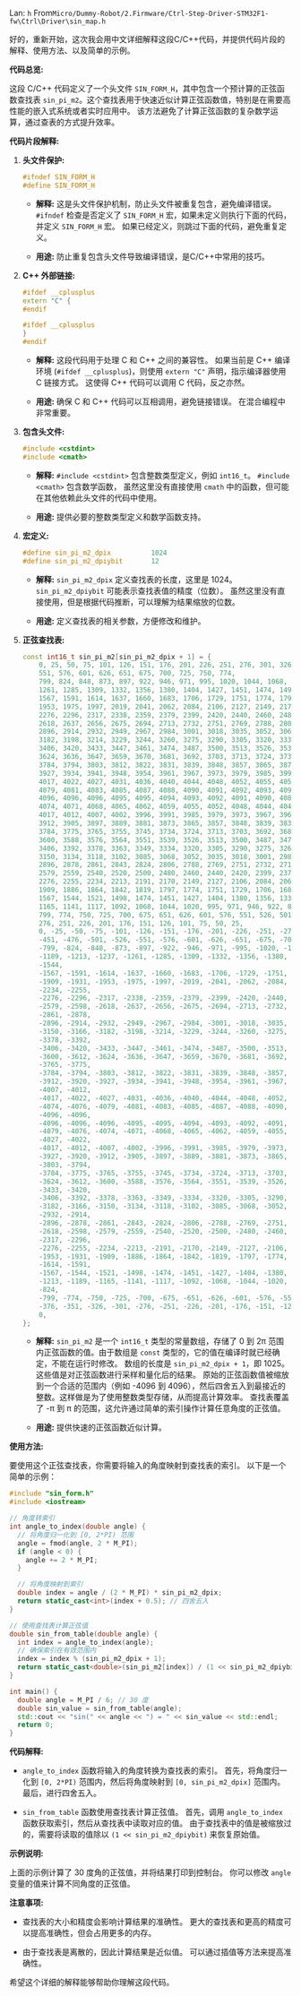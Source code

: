 Lan: `h` From`Micro/Dummy-Robot/2.Firmware/Ctrl-Step-Driver-STM32F1-fw\Ctrl\Driver\sin_map.h`

好的，重新开始，这次我会用中文详细解释这段C/C++代码，并提供代码片段的解释、使用方法、以及简单的示例。

**代码总览:**

这段 C/C++ 代码定义了一个头文件 `SIN_FORM_H`，其中包含一个预计算的正弦函数查找表 `sin_pi_m2`。这个查找表用于快速近似计算正弦函数值，特别是在需要高性能的嵌入式系统或者实时应用中。  该方法避免了计算正弦函数的复杂数学运算，通过查表的方式提升效率。

**代码片段解释:**

1.  **头文件保护:**

    ```c++
    #ifndef SIN_FORM_H
    #define SIN_FORM_H
    ```

    *   **解释:** 这是头文件保护机制，防止头文件被重复包含，避免编译错误。  `#ifndef` 检查是否定义了 `SIN_FORM_H` 宏，如果未定义则执行下面的代码，并定义 `SIN_FORM_H` 宏。 如果已经定义，则跳过下面的代码，避免重复定义。

    *   **用途:**  防止重复包含头文件导致编译错误，是C/C++中常用的技巧。

2.  **C++ 外部链接:**

    ```c++
    #ifdef __cplusplus
    extern "C" {
    #endif

    #ifdef __cplusplus
    }
    #endif
    ```

    *   **解释:**  这段代码用于处理 C 和 C++ 之间的兼容性。  如果当前是 C++ 编译环境 (`#ifdef __cplusplus`)，则使用 `extern "C"`  声明，指示编译器使用 C 链接方式。 这使得 C++ 代码可以调用 C 代码，反之亦然。

    *   **用途:**  确保 C 和 C++ 代码可以互相调用，避免链接错误。 在混合编程中非常重要。

3.  **包含头文件:**

    ```c++
    #include <cstdint>
    #include <cmath>
    ```

    *   **解释:**  `#include <cstdint>`  包含整数类型定义，例如 `int16_t`。 `#include <cmath>` 包含数学函数， 虽然这里没有直接使用 `cmath` 中的函数，但可能在其他依赖此头文件的代码中使用。

    *   **用途:**  提供必要的整数类型定义和数学函数支持。

4.  **宏定义:**

    ```c++
    #define sin_pi_m2_dpix			1024
    #define sin_pi_m2_dpiybit		12
    ```

    *   **解释:**  `sin_pi_m2_dpix` 定义查找表的长度，这里是 1024。 `sin_pi_m2_dpiybit`  可能表示查找表值的精度（位数）。  虽然这里没有直接使用，但是根据代码推断，可以理解为结果缩放的位数。

    *   **用途:**  定义查找表的相关参数，方便修改和维护。

5.  **正弦查找表:**

    ```c++
    const int16_t sin_pi_m2[sin_pi_m2_dpix + 1] = {
        0, 25, 50, 75, 101, 126, 151, 176, 201, 226, 251, 276, 301, 326, 351, 376, 401, 426, 451, 476, 501, 526,
        551, 576, 601, 626, 651, 675, 700, 725, 750, 774,
        799, 824, 848, 873, 897, 922, 946, 971, 995, 1020, 1044, 1068, 1092, 1117, 1141, 1165, 1189, 1213, 1237,
        1261, 1285, 1309, 1332, 1356, 1380, 1404, 1427, 1451, 1474, 1498, 1521, 1544,
        1567, 1591, 1614, 1637, 1660, 1683, 1706, 1729, 1751, 1774, 1797, 1819, 1842, 1864, 1886, 1909, 1931,
        1953, 1975, 1997, 2019, 2041, 2062, 2084, 2106, 2127, 2149, 2170, 2191, 2213, 2234, 2255,
        2276, 2296, 2317, 2338, 2359, 2379, 2399, 2420, 2440, 2460, 2480, 2500, 2520, 2540, 2559, 2579, 2598,
        2618, 2637, 2656, 2675, 2694, 2713, 2732, 2751, 2769, 2788, 2806, 2824, 2843, 2861, 2878,
        2896, 2914, 2932, 2949, 2967, 2984, 3001, 3018, 3035, 3052, 3068, 3085, 3102, 3118, 3134, 3150, 3166,
        3182, 3198, 3214, 3229, 3244, 3260, 3275, 3290, 3305, 3320, 3334, 3349, 3363, 3378, 3392,
        3406, 3420, 3433, 3447, 3461, 3474, 3487, 3500, 3513, 3526, 3539, 3551, 3564, 3576, 3588, 3600, 3612,
        3624, 3636, 3647, 3659, 3670, 3681, 3692, 3703, 3713, 3724, 3734, 3745, 3755, 3765, 3775,
        3784, 3794, 3803, 3812, 3822, 3831, 3839, 3848, 3857, 3865, 3873, 3881, 3889, 3897, 3905, 3912, 3920,
        3927, 3934, 3941, 3948, 3954, 3961, 3967, 3973, 3979, 3985, 3991, 3996, 4002, 4007, 4012,
        4017, 4022, 4027, 4031, 4036, 4040, 4044, 4048, 4052, 4055, 4059, 4062, 4065, 4068, 4071, 4074, 4076,
        4079, 4081, 4083, 4085, 4087, 4088, 4090, 4091, 4092, 4093, 4094, 4095, 4095, 4096, 4096,
        4096, 4096, 4096, 4095, 4095, 4094, 4093, 4092, 4091, 4090, 4088, 4087, 4085, 4083, 4081, 4079, 4076,
        4074, 4071, 4068, 4065, 4062, 4059, 4055, 4052, 4048, 4044, 4040, 4036, 4031, 4027, 4022,
        4017, 4012, 4007, 4002, 3996, 3991, 3985, 3979, 3973, 3967, 3961, 3954, 3948, 3941, 3934, 3927, 3920,
        3912, 3905, 3897, 3889, 3881, 3873, 3865, 3857, 3848, 3839, 3831, 3822, 3812, 3803, 3794,
        3784, 3775, 3765, 3755, 3745, 3734, 3724, 3713, 3703, 3692, 3681, 3670, 3659, 3647, 3636, 3624, 3612,
        3600, 3588, 3576, 3564, 3551, 3539, 3526, 3513, 3500, 3487, 3474, 3461, 3447, 3433, 3420,
        3406, 3392, 3378, 3363, 3349, 3334, 3320, 3305, 3290, 3275, 3260, 3244, 3229, 3214, 3198, 3182, 3166,
        3150, 3134, 3118, 3102, 3085, 3068, 3052, 3035, 3018, 3001, 2984, 2967, 2949, 2932, 2914,
        2896, 2878, 2861, 2843, 2824, 2806, 2788, 2769, 2751, 2732, 2713, 2694, 2675, 2656, 2637, 2618, 2598,
        2579, 2559, 2540, 2520, 2500, 2480, 2460, 2440, 2420, 2399, 2379, 2359, 2338, 2317, 2296,
        2276, 2255, 2234, 2213, 2191, 2170, 2149, 2127, 2106, 2084, 2062, 2041, 2019, 1997, 1975, 1953, 1931,
        1909, 1886, 1864, 1842, 1819, 1797, 1774, 1751, 1729, 1706, 1683, 1660, 1637, 1614, 1591,
        1567, 1544, 1521, 1498, 1474, 1451, 1427, 1404, 1380, 1356, 1332, 1309, 1285, 1261, 1237, 1213, 1189,
        1165, 1141, 1117, 1092, 1068, 1044, 1020, 995, 971, 946, 922, 897, 873, 848, 824,
        799, 774, 750, 725, 700, 675, 651, 626, 601, 576, 551, 526, 501, 476, 451, 426, 401, 376, 351, 326, 301,
        276, 251, 226, 201, 176, 151, 126, 101, 75, 50, 25,
        0, -25, -50, -75, -101, -126, -151, -176, -201, -226, -251, -276, -301, -326, -351, -376, -401, -426,
        -451, -476, -501, -526, -551, -576, -601, -626, -651, -675, -700, -725, -750, -774,
        -799, -824, -848, -873, -897, -922, -946, -971, -995, -1020, -1044, -1068, -1092, -1117, -1141, -1165,
        -1189, -1213, -1237, -1261, -1285, -1309, -1332, -1356, -1380, -1404, -1427, -1451, -1474, -1498, -1521,
        -1544,
        -1567, -1591, -1614, -1637, -1660, -1683, -1706, -1729, -1751, -1774, -1797, -1819, -1842, -1864, -1886,
        -1909, -1931, -1953, -1975, -1997, -2019, -2041, -2062, -2084, -2106, -2127, -2149, -2170, -2191, -2213,
        -2234, -2255,
        -2276, -2296, -2317, -2338, -2359, -2379, -2399, -2420, -2440, -2460, -2480, -2500, -2520, -2540, -2559,
        -2579, -2598, -2618, -2637, -2656, -2675, -2694, -2713, -2732, -2751, -2769, -2788, -2806, -2824, -2843,
        -2861, -2878,
        -2896, -2914, -2932, -2949, -2967, -2984, -3001, -3018, -3035, -3052, -3068, -3085, -3102, -3118, -3134,
        -3150, -3166, -3182, -3198, -3214, -3229, -3244, -3260, -3275, -3290, -3305, -3320, -3334, -3349, -3363,
        -3378, -3392,
        -3406, -3420, -3433, -3447, -3461, -3474, -3487, -3500, -3513, -3526, -3539, -3551, -3564, -3576, -3588,
        -3600, -3612, -3624, -3636, -3647, -3659, -3670, -3681, -3692, -3703, -3713, -3724, -3734, -3745, -3755,
        -3765, -3775,
        -3784, -3794, -3803, -3812, -3822, -3831, -3839, -3848, -3857, -3865, -3873, -3881, -3889, -3897, -3905,
        -3912, -3920, -3927, -3934, -3941, -3948, -3954, -3961, -3967, -3973, -3979, -3985, -3991, -3996, -4002,
        -4007, -4012,
        -4017, -4022, -4027, -4031, -4036, -4040, -4044, -4048, -4052, -4055, -4059, -4062, -4065, -4068, -4071,
        -4074, -4076, -4079, -4081, -4083, -4085, -4087, -4088, -4090, -4091, -4092, -4093, -4094, -4095, -4095,
        -4096, -4096,
        -4096, -4096, -4096, -4095, -4095, -4094, -4093, -4092, -4091, -4090, -4088, -4087, -4085, -4083, -4081,
        -4079, -4076, -4074, -4071, -4068, -4065, -4062, -4059, -4055, -4052, -4048, -4044, -4040, -4036, -4031,
        -4027, -4022,
        -4017, -4012, -4007, -4002, -3996, -3991, -3985, -3979, -3973, -3967, -3961, -3954, -3948, -3941, -3934,
        -3927, -3920, -3912, -3905, -3897, -3889, -3881, -3873, -3865, -3857, -3848, -3839, -3831, -3822, -3812,
        -3803, -3794,
        -3784, -3775, -3765, -3755, -3745, -3734, -3724, -3713, -3703, -3692, -3681, -3670, -3659, -3647, -3636,
        -3624, -3612, -3600, -3588, -3576, -3564, -3551, -3539, -3526, -3513, -3500, -3487, -3474, -3461, -3447,
        -3433, -3420,
        -3406, -3392, -3378, -3363, -3349, -3334, -3320, -3305, -3290, -3275, -3260, -3244, -3229, -3214, -3198,
        -3182, -3166, -3150, -3134, -3118, -3102, -3085, -3068, -3052, -3035, -3018, -3001, -2984, -2967, -2949,
        -2932, -2914,
        -2896, -2878, -2861, -2843, -2824, -2806, -2788, -2769, -2751, -2732, -2713, -2694, -2675, -2656, -2637,
        -2618, -2598, -2579, -2559, -2540, -2520, -2500, -2480, -2460, -2440, -2420, -2399, -2379, -2359, -2338,
        -2317, -2296,
        -2276, -2255, -2234, -2213, -2191, -2170, -2149, -2127, -2106, -2084, -2062, -2041, -2019, -1997, -1975,
        -1953, -1931, -1909, -1886, -1864, -1842, -1819, -1797, -1774, -1751, -1729, -1706, -1683, -1660, -1637,
        -1614, -1591,
        -1567, -1544, -1521, -1498, -1474, -1451, -1427, -1404, -1380, -1356, -1332, -1309, -1285, -1261, -1237,
        -1213, -1189, -1165, -1141, -1117, -1092, -1068, -1044, -1020, -995, -971, -946, -922, -897, -873, -848,
        -824,
        -799, -774, -750, -725, -700, -675, -651, -626, -601, -576, -551, -526, -501, -476, -451, -426, -401,
        -376, -351, -326, -301, -276, -251, -226, -201, -176, -151, -126, -101, -75, -50, -25,
        0,
    };
    ```

    *   **解释:**  `sin_pi_m2` 是一个 `int16_t` 类型的常量数组，存储了 0 到 2π 范围内正弦函数的值。由于数组是 `const` 类型的，它的值在编译时就已经确定，不能在运行时修改。  数组的长度是 `sin_pi_m2_dpix + 1`，即 1025。 这些值是对正弦函数进行采样和量化后的结果。  原始的正弦函数值被缩放到一个合适的范围内（例如 -4096 到 4096），然后四舍五入到最接近的整数。这样做是为了使用整数类型存储，从而提高计算效率。  查找表覆盖了 -π 到 π  的范围，这允许通过简单的索引操作计算任意角度的正弦值。

    *   **用途:**  提供快速的正弦函数近似计算。

**使用方法:**

要使用这个正弦查找表，你需要将输入的角度映射到查找表的索引。  以下是一个简单的示例：

```c++
#include "sin_form.h"
#include <iostream>

// 角度转索引
int angle_to_index(double angle) {
  // 将角度归一化到 [0, 2*PI) 范围
  angle = fmod(angle, 2 * M_PI);
  if (angle < 0) {
    angle += 2 * M_PI;
  }

  // 将角度映射到索引
  double index = angle / (2 * M_PI) * sin_pi_m2_dpix;
  return static_cast<int>(index + 0.5); // 四舍五入
}

// 使用查找表计算正弦值
double sin_from_table(double angle) {
  int index = angle_to_index(angle);
  // 确保索引在有效范围内
  index = index % (sin_pi_m2_dpix + 1);
  return static_cast<double>(sin_pi_m2[index]) / (1 << sin_pi_m2_dpiybit);
}

int main() {
  double angle = M_PI / 6; // 30 度
  double sin_value = sin_from_table(angle);
  std::cout << "sin(" << angle << ") = " << sin_value << std::endl;
  return 0;
}
```

**代码解释:**

*   `angle_to_index` 函数将输入的角度转换为查找表的索引。  首先，将角度归一化到 `[0, 2*PI)` 范围内，然后将角度映射到 `[0, sin_pi_m2_dpix]` 范围内。  最后，进行四舍五入。

*   `sin_from_table` 函数使用查找表计算正弦值。  首先，调用 `angle_to_index` 函数获取索引，然后从查找表中读取对应的值。  由于查找表中的值是被缩放过的，需要将读取的值除以 `(1 << sin_pi_m2_dpiybit)` 来恢复原始值。

**示例说明:**

上面的示例计算了 30 度角的正弦值，并将结果打印到控制台。  你可以修改 `angle` 变量的值来计算不同角度的正弦值。

**注意事项:**

*   查找表的大小和精度会影响计算结果的准确性。  更大的查找表和更高的精度可以提高准确性，但会占用更多的内存。

*   由于查找表是离散的，因此计算结果是近似值。  可以通过插值等方法来提高准确性。

希望这个详细的解释能够帮助你理解这段代码。
